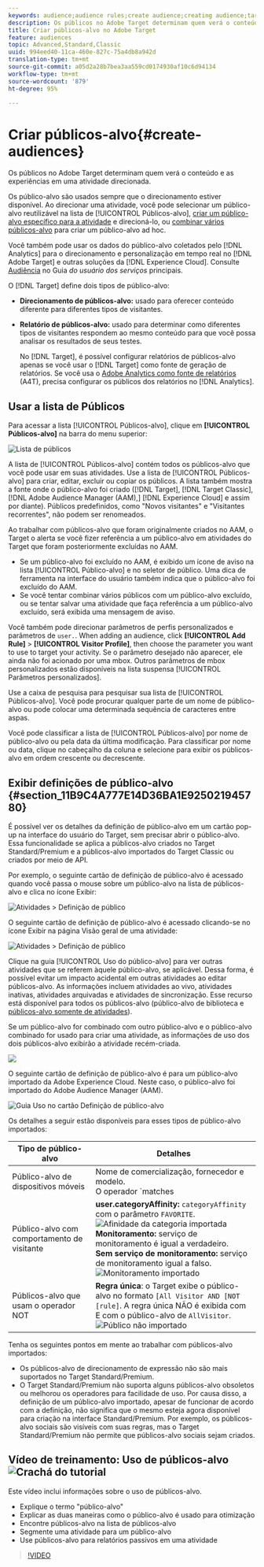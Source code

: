 ```yaml
---
keywords: audience;audience rules;create audience;creating audience;targeting audience;reporting audience;report audience;segment;custom profile parameters;audience definition;audiences list
description: Os públicos no Adobe Target determinam quem verá o conteúdo e as experiências em uma atividade direcionada.
title: Criar públicos-alvo no Adobe Target
feature: audiences
topic: Advanced,Standard,Classic
uuid: 994eed40-11ca-460e-827c-75a4db8a942d
translation-type: tm+mt
source-git-commit: a05d2a28b7bea3aa559cd0174930af10c6d94134
workflow-type: tm+mt
source-wordcount: '879'
ht-degree: 95%

---
```



# Criar públicos-alvo{#create-audiences}

Os públicos no Adobe Target determinam quem verá o conteúdo e as experiências em uma atividade direcionada.

Os público-alvo são usados sempre que o direcionamento estiver disponível. Ao direcionar uma atividade, você pode selecionar um público-alvo reutilizável na lista de [!UICONTROL Públicos-alvo], [criar um público-alvo específico para a atividade](/help/c-target/creating-activity-only-audience.md) e direcioná-lo, ou [combinar vários públicos-alvo](/help/c-target/combining-multiple-audiences.md#concept_A7386F1EA4394BD2AB72399C225981E5) para criar um público-alvo ad hoc.

Você também pode usar os dados do público-alvo coletados pelo [!DNL Analytics] para o direcionamento e personalização em tempo real no [!DNL Adobe Target] e outras soluções da [!DNL Experience Cloud]. Consulte [Audiência](https://experienceleague.adobe.com/docs/core-services/interface/audiences/audience-library.html) no Guia *do usuário dos serviços* principais.

O [!DNL Target] define dois tipos de público-alvo:

* **Direcionamento de públicos-alvo:** usado para oferecer conteúdo diferente para diferentes tipos de visitantes.
* **Relatório de públicos-alvo:** usado para determinar como diferentes tipos de visitantes respondem ao mesmo conteúdo para que você possa analisar os resultados de seus testes.

   No [!DNL Target], é possível configurar relatórios de públicos-alvo apenas se você usar o [!DNL Target] como fonte de geração de relatórios. Se você usa o [ Adobe Analytics como fonte de relatórios](/help/c-integrating-target-with-mac/a4t/a4t.md) (A4T), precisa configurar os públicos dos relatórios no [!DNL Analytics].

## Usar a lista de Públicos

Para acessar a lista [!UICONTROL Públicos-alvo], clique em **[!UICONTROL Públicos-alvo]** na barra do menu superior:

![Lista de públicos](assets/audiences_list.png)

A lista de [!UICONTROL Públicos-alvo] contém todos os públicos-alvo que você pode usar em suas atividades. Use a lista de [!UICONTROL Públicos-alvo] para criar, editar, excluir ou copiar os públicos. A lista também mostra a fonte onde o público-alvo foi criado ([!DNL Target], [!DNL Target Classic], [!DNL Adobe Audience Manager (AAM),] [!DNL Experience Cloud] e assim por diante). Públicos predefinidos, como &quot;Novos visitantes&quot; e &quot;Visitantes recorrentes&quot;, não podem ser renomeados.

Ao trabalhar com públicos-alvo que foram originalmente criados no AAM, o Target o alerta se você fizer referência a um público-alvo em atividades do Target que foram posteriormente excluídas no AAM.

* Se um público-alvo foi excluído no AAM, é exibido um ícone de aviso na lista [!UICONTROL Público-alvo] e no seletor de público. Uma dica de ferramenta na interface do usuário também indica que o público-alvo foi excluído do AAM.
* Se você tentar combinar vários públicos com um público-alvo excluído, ou se tentar salvar uma atividade que faça referência a um público-alvo excluído, será exibida uma mensagem de aviso.

Você também pode direcionar parâmetros de perfis personalizados e parâmetros de `user.`. When adding an audience, click **[!UICONTROL Add Rule]** > **[!UICONTROL Visitor Profile]**, then choose the parameter you want to use to target your activity. Se o parâmetro desejado não aparecer, ele ainda não foi acionado por uma mbox. Outros parâmetros de mbox personalizados estão disponíveis na lista suspensa [!UICONTROL Parâmetros personalizados].

Use a caixa de pesquisa para pesquisar sua lista de [!UICONTROL Públicos-alvo]. Você pode procurar qualquer parte de um nome de público-alvo ou pode colocar uma determinada sequência de caracteres entre aspas.

Você pode classificar a lista de [!UICONTROL Públicos-alvo] por nome de público-alvo ou pela data da última modificação. Para classificar por nome ou data, clique no cabeçalho da coluna e selecione para exibir os públicos-alvo em ordem crescente ou decrescente.

## Exibir definições de público-alvo {#section_11B9C4A777E14D36BA1E925021945780}

É possível ver os detalhes da definição de público-alvo em um cartão pop-up na interface do usuário do Target, sem precisar abrir o público-alvo. Essa funcionalidade se aplica a públicos-alvo criados no Target Standard/Premium e a públicos-alvo importados do Target Classic ou criados por meio de API.

Por exemplo, o seguinte cartão de definição de público-alvo é acessado quando você passa o mouse sobre um público-alvo na lista de públicos-alvo e clica no ícone Exibir:

![Atividades > Definição de público](assets/audience_definition_list.png)

O seguinte cartão de definição de público-alvo é acessado clicando-se no ícone Exibir na página Visão geral de uma atividade:

![Atividades > Definição de público](assets/audience_definition_list.png)

Clique na guia [!UICONTROL Uso do público-alvo] para ver outras atividades que se referem àquele público-alvo, se aplicável. Dessa forma, é possível evitar um impacto acidental em outras atividades ao editar públicos-alvo. As informações incluem atividades ao vivo, atividades inativas, atividades arquivadas e atividades de sincronização. Esse recurso está disponível para todos os públicos-alvo (público-alvo de biblioteca e  [públicos-alvo somente de atividades](/help/c-target/creating-activity-only-audience.md#concept_A6BADCF530ED4AE1852E677FEBE68483)).

Se um público-alvo for combinado com outro público-alvo e o público-alvo combinado for usado para criar uma atividade, as informações de uso dos dois públicos-alvo exibirão a atividade recém-criada.

![](assets/audience_definition_list_usage.png)

O seguinte cartão de definição de público-alvo é para um público-alvo importado da Adobe Experience Cloud. Neste caso, o público-alvo foi importado do Adobe Audience Manager (AAM).

![Guia Uso no cartão Definição de público-alvo](assets/audience_definition_mc.png)

Os detalhes a seguir estão disponíveis para esses tipos de público-alvo importados:

| Tipo de público-alvo | Detalhes |
|--- |--- |
| Público-alvo de dispositivos móveis | Nome de comercialização, fornecedor e modelo.<br>O operador `matches | does not match` é exibido em vez do `equals | does not equal`<br>![Público de dispositivos móveis importado](/help/c-target/c-audiences/assets/imported_mobile_audience.png). |
| Público-alvo com comportamento de visitante | **user.categoryAffinity:** `categoryAffinity` com o parâmetro `FAVORITE`.<br>![Afinidade da categoria importada ](/help/c-target/c-audiences/assets/imported_category_affinity.png)<br>**Monitoramento:** serviço de monitoramento é igual a verdadeiro.<br>**Sem serviço de monitoramento:** serviço de monitoramento igual a falso.<br>![Monitoramento importado](/help/c-target/c-audiences/assets/imported_monitoring.png) |
| Públicos-alvo que usam o operador NOT | **Regra única**: o Target exibe o público-alvo no formato `[All Visitor AND [NOT [rule]`. A regra única NÃO é exibida com E com o público-alvo de `AllVisitor`.<br>![Público não importado](/help/c-target/c-audiences/assets/imported_not_audience.png) |

Tenha os seguintes pontos em mente ao trabalhar com públicos-alvo importados:

* Os públicos-alvo de direcionamento de expressão não são mais suportados no Target Standard/Premium.
* O Target Standard/Premium não suporta alguns públicos-alvo obsoletos ou melhorou os operadores para facilidade de uso. Por causa disso, a definição de um público-alvo importado, apesar de funcionar de acordo com a definição, não significa que o mesmo esteja agora disponível para criação na interface Standard/Premium. Por exemplo, os públicos-alvo sociais são visíveis com suas regras, mas o Target Standard/Premium não permite que públicos-alvo sociais sejam criados.

## Vídeo de treinamento: Uso de públicos-alvo ![Crachá do tutorial](/help/assets/tutorial.png)

Este vídeo inclui informações sobre o uso de públicos-alvo.

* Explique o termo &quot;público-alvo&quot;
* Explicar as duas maneiras como o público-alvo é usado para otimização
* Encontre públicos-alvo na lista de públicos-alvo
* Segmente uma atividade para um público-alvo
* Use públicos-alvo para relatórios passivos em uma atividade

>[!VIDEO](https://video.tv.adobe.com/v/17398)
